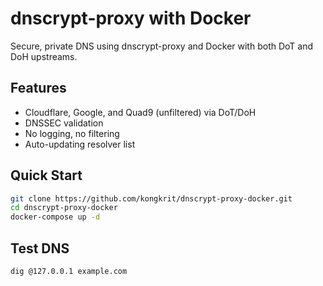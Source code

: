 # dnscrypt-proxy with Docker

Secure, private DNS using dnscrypt-proxy and Docker with both DoT and DoH upstreams.

## Features
- Cloudflare, Google, and Quad9 (unfiltered) via DoT/DoH
- DNSSEC validation
- No logging, no filtering
- Auto-updating resolver list

## Quick Start

```bash
git clone https://github.com/kongkrit/dnscrypt-proxy-docker.git
cd dnscrypt-proxy-docker
docker-compose up -d
```

## Test DNS

```bash
dig @127.0.0.1 example.com
```
